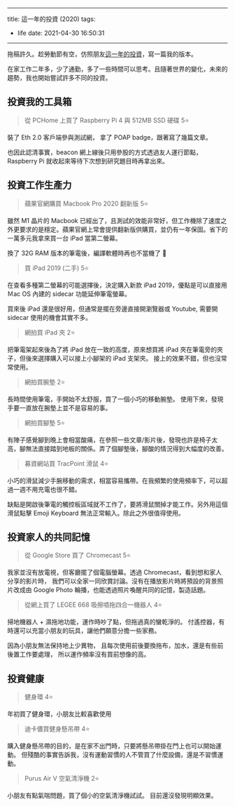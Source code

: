 ---
title: 這一年的投資 (2020)
tags:
  - life
date: 2021-04-30 16:50:31
----

拖稿許久。趁勞動節有空，仿照朋友[這一年的投資](https://realoptimizer.com/my-investment-2020/)，寫一篇我的版本。

在家工作二年多，少了通勤，多了一些時間可以思考。且隨著世界的變化，未來的趨勢，我也開始嘗試許多不同的投資。

## 投資我的工具箱

> 從 PCHome 上買了 Raspberry Pi 4 與 512MB SSD 硬碟 5⭐️

裝了 Eth 2.0 客戶端參與測試網，
拿了 POAP badge，跟著寫了幾篇文章。

也因此認清事實，beacon 網上線後只用參股的方式透過友人運行節點，Raspberry Pi 就收起來等待下次想到研究題目時再拿出來。


## 投資工作生產力

> 蘋果官網購買 Macbook Pro 2020 翻新版 5⭐️

雖然 M1 晶片的 Macbook 已經出了，且測試的效能非常好，但工作機除了速度之外更要求的是穩定。蘋果官網上常會提供翻新版供購買，並仍有一年保固。省下的一萬多元我拿來買一台 iPad 當第二螢幕。

換了 32G RAM 版本的筆電後，編譯軟體時再也不當機了 🎉

> 買 iPad 2019 (二手) 5⭐️

在查看多種第二螢幕的可能選擇後，決定購入新款 iPad 2019，優點是可以直接用 Ｍac OS 內建的 sidecar 功能延伸筆電螢幕。

買來後 iPad 還是很好用，但通常是擺在旁邊直接開瀏覽器或 Youtube, 需要開 sidecar 使用的機會其實不多。

> 網拍買 iPad 夾 2⭐️

把筆電架起來後為了將 iPad 放在一致的高度，原來想買將 iPad 夾在筆電旁的夾子，但後來選擇購入可以接上小腳架的 iPad 支架夾。
接上的效果不錯，但也沒常常使用。

> 網拍買腕墊 2⭐️

長時間使用筆電，手開始不太舒服，買了一個小巧的移動腕墊。
使用下來，發現手要一直放在腕墊上並不是容易的事。

> 網拍買腳墊 5⭐️

有陣子感覺腳到晚上會相當酸痛，在參照一些文章/影片後，發現也許是椅子太高，腳無法直接踏到地板的關係。弄了個腳墊後，腳酸的情況得到大幅度的改善。

> 募資網站買 TracPoint 滑鼠 4⭐️

小巧的滑鼠減少手腕移動的需求，相當容易攜帶。在我頻繁的使用頻率下，可以超過一週不用充電也很不錯。

缺點是開啟後筆電的觸控板區域就不工作了，要將滑鼠關掉才能工作。另外用這個滑鼠點擊 Emoji Keyboard 無法正常輸入。除此之外很值得使用。

## 投資家人的共同記憶

> 從 Google Store 買了 Chromecast 5⭐️

我家並沒有放電視，但客廳擺了個電腦螢幕。透過 Chromecast，看到想和家人分享的影片時，
我們可以全家一同欣賞討論。沒有在播放影片時將預設的背景照片改成由 Google Photo 輪播，也能透過照片喚醒共同的記憶，製造話題。

> 從網上買了 LEGEE 668 吸擦噴拖四合一機器人 4⭐️

掃地機器人 + 濕拖地功能，運作時吵了點，但拖過真的蠻乾淨的。
付遙控器，有時還可以充當小朋友的玩具，讓他們願意分擔一些家務。

因為小朋友無法保持地上少異物，
且每次使用前後要換拖布，加水，還是有些前後置工作要處理，
所以運作頻率沒有買前想像的高。

## 投資健康

> 健身環 4⭐️

年初買了健身環，小朋友比較喜歡使用

> 迪卡儂買健身懸吊帶 4⭐️

購入健身懸吊帶的目的，是在家不出門時，只要將懸吊帶掛在門上也可以開始運動。
但殘酷的事實告訴我，沒有運動習慣的人不管買了什麼設備，還是不習慣運動。

> Purus Air V 空氣清淨機 2⭐️

小朋友有點氣喘問題，買了個小的空氣清淨機試試。
目前還沒發現明顯效果。
